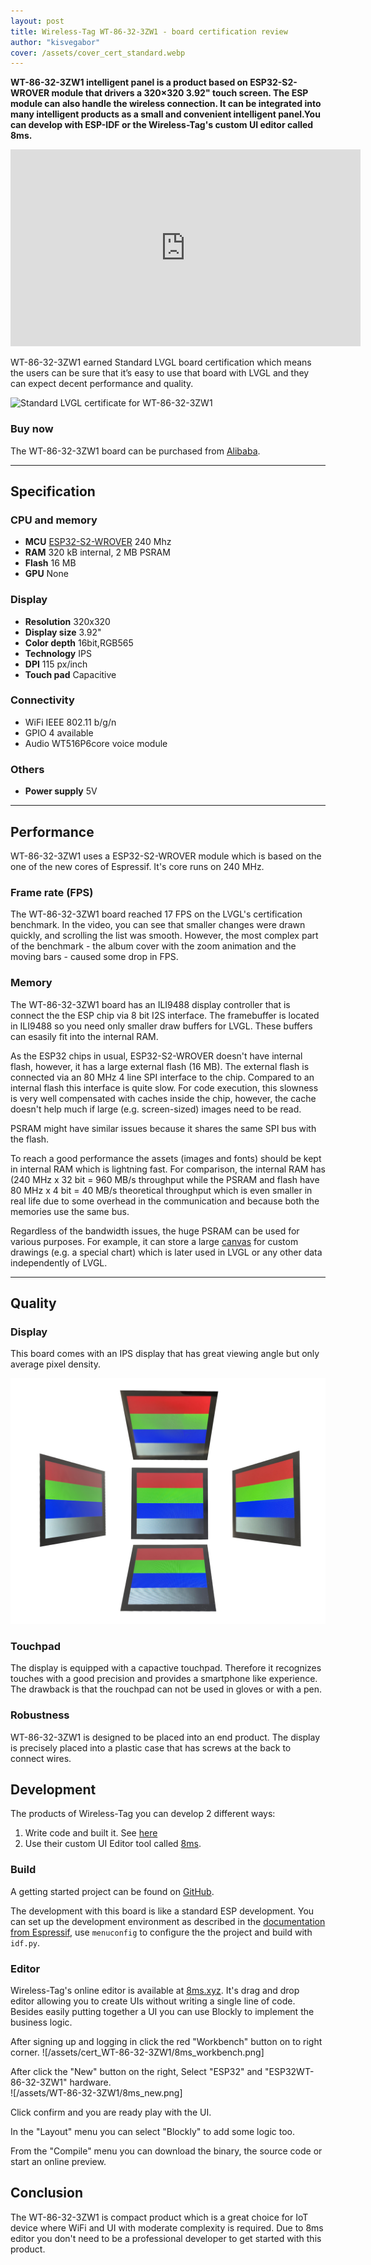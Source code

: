 ```yaml
---
layout: post
title: Wireless-Tag WT-86-32-3ZW1 - board certification review
author: "kisvegabor"
cover: /assets/cover_cert_standard.webp
---
```


**WT-86-32-3ZW1 intelligent panel is a product based on ESP32-S2-WROVER module that drivers a 320×320 3.92" touch screen. 
The ESP module can also handle the  wireless connection.
It can be integrated into many intelligent products as a small and convenient intelligent panel.You can develop with ESP-IDF or the Wireless-Tag's custom UI editor called 8ms.**

<iframe width="560" height="315" src="https://www.youtube.com/embed/6TclkR-Y-c0" title="YouTube video player" frameborder="0" allow="accelerometer; autoplay; clipboard-write; encrypted-media; gyroscope; picture-in-picture" allowfullscreen></iframe>

WT-86-32-3ZW1 earned Standard LVGL board certification which means the users can be sure that it’s easy to use that board with LVGL and they can expect decent performance and quality.

<img src="https://lvgl.io/assets/images/cert_standard.png" alt="Standard LVGL certificate for WT-86-32-3ZW1">

### Buy now

The WT-86-32-3ZW1 board can be purchased from [Alibaba](https://www.alibaba.com/product-detail/3-92-Inch-320-320-86_1700007792543.html?spm=a2747.manage.0.0.2e6271d2yYJnlo).

<hr/>

## Specification

### CPU and memory

- **MCU** [ESP32-S2-WROVER](https://www.espressif.com/sites/default/files/documentation/esp32-s2-wrover_esp32-s2-wrover-i_datasheet_en.pdf) 240 Mhz
- **RAM** 320 kB internal, 2 MB PSRAM
- **Flash** 16 MB
- **GPU** None

### Display

- **Resolution** 320x320
- **Display size** 3.92"
- **Color depth** 16bit,RGB565
- **Technology** IPS
- **DPI** 115 px/inch
- **Touch pad** Capacitive

### Connectivity

- WiFi IEEE 802.11 b/g/n
- GPIO 4 available
- Audio WT516P6core voice module

### Others

- **Power supply** 5V

<hr/>

## Performance

WT-86-32-3ZW1 uses a ESP32-S2-WROVER module which is based on the one of the new cores of Espressif. It's core runs on 240 MHz.

### Frame rate (FPS)

The WT-86-32-3ZW1 board reached 17 FPS on the LVGL's certification benchmark. In the video, you can see that smaller changes were drawn quickly, and scrolling the list was smooth. 
However, the most complex part of the benchmark - the album cover with the zoom animation and the moving bars - caused some drop in FPS.


### Memory

The WT-86-32-3ZW1 board has an ILI9488 display controller that is connect the the ESP chip via 8 bit I2S interface. The framebuffer is located in ILI9488 so you need only smaller draw buffers for LVGL. 
These buffers can esasily fit into the internal RAM.

As the ESP32 chips in usual, ESP32-S2-WROVER doesn't have internal flash, however, it has a large external flash (16 MB). 
The external flash is connected via an 80 MHz 4 line SPI interface to the chip. Compared to an internal flash this interface is quite slow. 
For code execution, this slowness is very well compensated with caches inside the chip, however, the cache doesn't help much if large (e.g. screen-sized) images need to be read. 

PSRAM might have similar issues because it shares the same SPI bus with the flash.

To reach a good performance the assets (images and fonts) should be kept in internal RAM which is lightning fast. 
For comparison, the internal RAM has (240 MHz x 32 bit = 960 MB/s throughput while the PSRAM and flash have 80 MHz x 4 bit = 40 MB/s theoretical throughput which is even smaller in real life due to some overhead in the communication and because both the memories use the same bus. 

Regardless of the bandwidth issues, the huge PSRAM can be used for various purposes. 
For example, it can store a large [canvas](https://docs.lvgl.io/latest/en/html/widgets/canvas.html) for custom drawings (e.g. a special chart) which is later used in LVGL or any other data independently of LVGL.
 
<hr/>

## Quality

### Display
This board comes with an IPS display that has great viewing angle but only average pixel density.

![Viewing angles of the WT-86-32-3ZW1 board's display](/assets/cert_WT-86-32-3ZW1/display.jpg)

### Touchpad

The display is equipped with a capactive touchpad. Therefore it recognizes touches with a good precision and provides a smartphone like experience.
The drawback is that the rouchpad can not be used in gloves or with a pen.

### Robustness

WT-86-32-3ZW1 is designed to be placed into an end product. The display is precisely placed into a plastic case that has screws at the back to connect wires.


## Development
The products of Wireless-Tag you can develop 2 different ways:
1. Write code and built it. See [here](#build)
2. Use their custom UI Editor tool called [8ms](#editor). 

### Build
A getting started project can be found on [GitHub](https://github.com/wireless-tag-com/8ms-esp32/). 

The development with this board is like a standard ESP development. 
You can set up the development environment as described in the [documentation from Espressif](https://docs.espressif.com/projects/esp-idf/en/release-v4.3/esp32/get-started/index.html#installation-step-by-step), 
use `menuconfig` to configure the the project and build with `idf.py`.


### Editor

Wireless-Tag's online editor is available at [8ms.xyz](https://8ms.xyz). 
It's drag and drop editor allowing you to create UIs without writing a single line of code. Besides easily putting together a UI you can use Blockly to implement the business logic. 

After signing up and logging in click the red "Workbench" button on to right corner.
![/assets/cert_WT-86-32-3ZW1/8ms_workbench.png]

After click the "New" button on the right, Select "ESP32" and "ESP32WT-86-32-3ZW1" hardware.   
![/assets/WT-86-32-3ZW1/8ms_new.png]

Click confirm and you are ready play with the UI.

In the "Layout" menu you can select "Blockly" to add some logic too.

From the "Compile" menu you can download the binary, the source code or start an online preview.
 

## Conclusion

The WT-86-32-3ZW1 is compact product which is a great choice for IoT device where WiFi and UI with moderate complexity is required. 
Due to 8ms editor you don't need to be a professional developer to get started with this product. 






